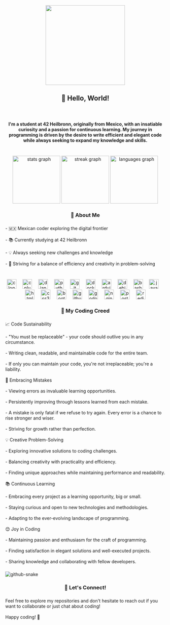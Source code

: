 <div align="center">
  <img height="250" src="https://i.imgur.com/okmNSlY.gif"  />
</div>

###

<h2 align="center">👋 Hello, World!</h2>

###

<br clear="both">

<h4 align="center">I'm a student at 42 Heilbronn, originally from Mexico, with an insatiable curiosity and a passion for continuous learning. My journey in programming is driven by the desire to write efficient and elegant code while always seeking to expand my knowledge and skills.</h4>

###

<br clear="both">

<div align="center">
  <img src="https://github-readme-stats.vercel.app/api?username=JorFik&hide_title=false&hide_rank=false&show_icons=true&include_all_commits=true&count_private=true&disable_animations=false&theme=gruvbox&locale=en&hide_border=false" height="150" alt="stats graph"  />
  <img src="https://streak-stats.demolab.com?user=JorFik&locale=en&mode=weekly&theme=gruvbox&hide_border=false&border_radius=5" height="150" alt="streak graph"  />
  <img src="https://github-readme-stats.vercel.app/api/top-langs?username=JorFik&locale=en&hide_title=true&layout=compact&card_width=320&langs_count=5&theme=gruvbox&hide_border=false" height="150" alt="languages graph"  />
</div>

###

<h3 align="center">🚀 About Me</h3>

###

<p align="left">-    🇲🇽 Mexican coder exploring the digital frontier<br><br> -   📚 Currently studying at 42 Heilbronn<br><br>  -  💡 Always seeking new challenges and knowledge<br><br>-    🧠 Striving for a balance of efficiency and creativity in problem-solving</p>

###

<br clear="both">

<div align="center">
  <img src="https://cdn.jsdelivr.net/gh/devicons/devicon/icons/c/c-original.svg" height="30" alt="c logo"  />
  <img width="12" />
  <img src="https://cdn.jsdelivr.net/gh/devicons/devicon/icons/cplusplus/cplusplus-plain.svg" height="30" alt="cplusplus logo"  />
  <img width="12" />
  <img src="https://cdn.jsdelivr.net/gh/devicons/devicon/icons/django/django-plain.svg" height="30" alt="django logo"  />
  <img width="12" />
  <img src="https://cdn.jsdelivr.net/gh/devicons/devicon/icons/python/python-original.svg" height="30" alt="python logo"  />
  <img width="12" />
  <img src="https://cdn.jsdelivr.net/gh/devicons/devicon/icons/git/git-plain-wordmark.svg" height="30" alt="git logo"  />
  <img width="12" />
  <img src="https://cdn.jsdelivr.net/gh/devicons/devicon/icons/docker/docker-original.svg" height="30" alt="docker logo"  />
  <img width="12" />
  <img src="https://cdn.jsdelivr.net/gh/devicons/devicon/icons/arduino/arduino-original.svg" height="30" alt="arduino logo"  />
  <img width="12" />
  <img src="https://cdn.jsdelivr.net/gh/devicons/devicon/icons/debian/debian-original.svg" height="30" alt="debian logo"  />
  <img width="12" />
  <img src="https://cdn.jsdelivr.net/gh/devicons/devicon/icons/bash/bash-original.svg" height="30" alt="bash logo"  />
  <img width="12" />
  <img src="https://cdn.jsdelivr.net/gh/devicons/devicon/icons/javascript/javascript-original.svg" height="30" alt="javascript logo"  />
  <img width="12" />
  <img src="https://cdn.jsdelivr.net/gh/devicons/devicon/icons/html5/html5-original.svg" height="30" alt="html5 logo"  />
  <img width="12" />
  <img src="https://cdn.jsdelivr.net/gh/devicons/devicon/icons/css3/css3-original.svg" height="30" alt="css3 logo"  />
  <img width="12" />
  <img src="https://cdn.jsdelivr.net/gh/devicons/devicon/icons/bootstrap/bootstrap-original.svg" height="30" alt="bootstrap logo"  />
  <img width="12" />
  <img src="https://cdn.jsdelivr.net/gh/devicons/devicon/icons/github/github-original.svg" height="30" alt="github logo"  />
  <img width="12" />
  <img src="https://cdn.jsdelivr.net/gh/devicons/devicon/icons/godot/godot-original.svg" height="30" alt="godot logo"  />
  <img width="12" />
  <img src="https://cdn.jsdelivr.net/gh/devicons/devicon/icons/nginx/nginx-original.svg" height="30" alt="nginx logo"  />
  <img width="12" />
  <img src="https://cdn.jsdelivr.net/gh/devicons/devicon/icons/postgresql/postgresql-original.svg" height="30" alt="postgresql logo"  />
  <img width="12" />
  <img src="https://cdn.jsdelivr.net/gh/devicons/devicon/icons/redis/redis-original.svg" height="30" alt="redis logo"  />
</div>

###

<h3 align="center">📜 My Coding Creed</h3>

###

<p align="left">📈 Code Sustainability<br><br>-    "You must be replaceable" - your code should outlive you in any circumstance.<br><br>-    Writing clean, readable, and maintainable code for the entire team.<br><br>-    If only you can maintain your code, you're not irreplaceable; you're a liability.<br><br>🚨  Embracing Mistakes<br><br>-    Viewing errors as invaluable learning opportunities.<br><br>-    Persistently improving through lessons learned from each mistake.<br><br>-    A mistake is only fatal if we refuse to try again. Every error is a chance to rise stronger and wiser.<br><br>-    Striving for growth rather than perfection.<br><br>💡 Creative Problem-Solving<br><br>-    Exploring innovative solutions to coding challenges.<br><br>-    Balancing creativity with practicality and efficiency.<br><br>-    Finding unique approaches while maintaining performance and readability.<br><br>📚 Continuous Learning<br><br>-    Embracing every project as a learning opportunity, big or small.<br><br>-    Staying curious and open to new technologies and methodologies.<br><br>-    Adapting to the ever-evolving landscape of programming.<br><br>😊 Joy in Coding<br><br>-    Maintaining passion and enthusiasm for the craft of programming.<br><br>-    Finding satisfaction in elegant solutions and well-executed projects.<br><br>-    Sharing knowledge and collaborating with fellow developers.</p>

###

<picture>
  <source media="(prefers-color-scheme: dark)" srcset="https://raw.githubusercontent.com/tobiasmeyhoefer/tobiasmeyhoefer/output/github-snake-dark.svg" />
  <source media="(prefers-color-scheme: light)" srcset="https://raw.githubusercontent.com/tobiasmeyhoefer/tobiasmeyhoefer/output/github-snake.svg" />
  <img alt="github-snake" src="https://raw.githubusercontent.com/tobiasmeyhoefer/tobiasmeyhoefer/output/github-snake.svg" />
</picture>

###

<h3 align="center">🤝 Let's Connect!</h3>

###

<p align="left">Feel free to explore my repositories and don't hesitate to reach out if you want to collaborate or just chat about coding!<br><br>Happy coding! 🚀</p>

###
